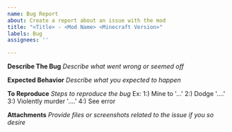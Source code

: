 ```yaml
---
name: Bug Report
about: Create a report about an issue with the mod
title: "<Title> - <Mod Name> <Minecraft Version>"
labels: Bug
assignees: ''

---
```


**Describe The Bug**
*Describe what went wrong or seemed off*

**Expected Behavior**
*Describe what you expected to happen*

**To Reproduce**
*Steps to reproduce the bug*
Ex:
1:) Mine to '...'
2:) Dodge '....'
3:) Violently murder '....'
4:) See error

**Attachments**
*Provide files or screenshots related to the issue if you so desire*
